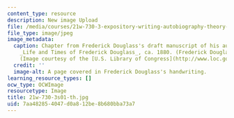 ```yaml
---
content_type: resource
description: New image Upload
file: /media/courses/21w-730-3-expository-writing-autobiography-theory-and-practice-spring-2001/7aa482854047d0a812be8b680bba73a7_21w-730-3s01-th.jpg
file_type: image/jpeg
image_metadata:
  caption: Chapter from Frederick Douglass's draft manuscript of his autobiography,
    _Life and Times of Frederick Douglass_, ca. 1880. (Frederick Douglass Papers)
    (Image courtesy of the [U.S. Library of Congress](http://www.loc.gov/).)
  credit: ''
  image-alt: A page covered in Frederick Douglass's handwriting.
learning_resource_types: []
ocw_type: OCWImage
resourcetype: Image
title: 21w-730-3s01-th.jpg
uid: 7aa48285-4047-d0a8-12be-8b680bba73a7
---
```

